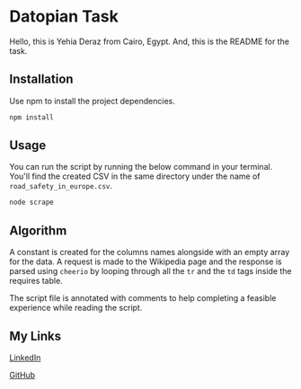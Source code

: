 # Datopian Task

Hello, this is Yehia Deraz from Cairo, Egypt. And, this is the README for the task.

## Installation

Use npm to install the project dependencies.

```bash
npm install
```

## Usage

You can run the script by running the below command in your terminal. You'll find the created CSV in the same directory under the name of `road_safety_in_europe.csv`.

```bash
node scrape
```

## Algorithm

A constant is created for the columns names alongside with an empty array for the data. A request is made to the Wikipedia page and the response is parsed using `cheerio` by looping through all the `tr` and the `td` tags inside the requires table.

The script file is annotated with comments to help completing a feasible experience while reading the script.

## My Links

[LinkedIn](https://www.linkedin.com/in/deraz)

[GitHub](https://www.github.com/Deraz)
